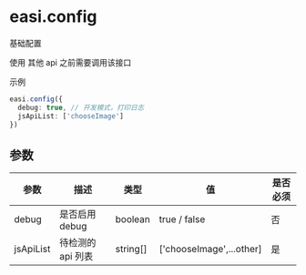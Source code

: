 # easi.config

基础配置

使用 其他 api 之前需要调用该接口

示例

```TypeScript
easi.config({
  debug: true, // 开发模式，打印日志
  jsApiList: ['chooseImage']
})
```

## 参数

| 参数      | 描述              | 类型     | 值                       | 是否必须 |
| --------- | ----------------- | -------- | ------------------------ | -------- |
| debug     | 是否启用 debug    | boolean  | true / false             | 否       |
| jsApiList | 待检测的 api 列表 | string[] | ['chooseImage',...other] | 是       |
